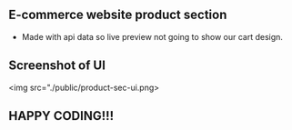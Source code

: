 ## E-commerce website product section 

- Made with api data so live preview not going to show our cart design.

## Screenshot of UI

<img src="./public/product-sec-ui.png>

## HAPPY CODING!!!